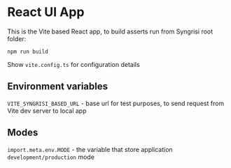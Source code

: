 # React UI App

This is the Vite based React app, to build asserts run from Syngrisi root folder:

`npm run build`

Show `vite.config.ts` for configuration details

## Environment variables

`VITE_SYNGRISI_BASED_URL` - base url for test purposes, to send request from Vite dev server to local app

## Modes

`import.meta.env.MODE` - the variable that store application `development/production` mode
